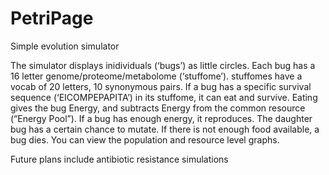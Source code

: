 PetriPage
=========

Simple evolution simulator

The simulator displays inidividuals (‘bugs’) as little circles. Each
bug has a 16 letter genome/proteome/metabolome (‘stuffome’). stuffomes
have a vocab of 20 letters, 10 synonymous pairs.
If a bug has a specific survival sequence (‘EICOMPEPAPITA’) in its
stuffome, it can eat and survive. Eating gives the bug Energy, and
subtracts Energy from the common resource (“Energy Pool”). If a bug has
enough energy, it reproduces. The daughter bug has a certain chance to
mutate. If there is not enough food available, a bug dies.
You can view the population and resource level graphs.

Future plans include antibiotic resistance simulations
